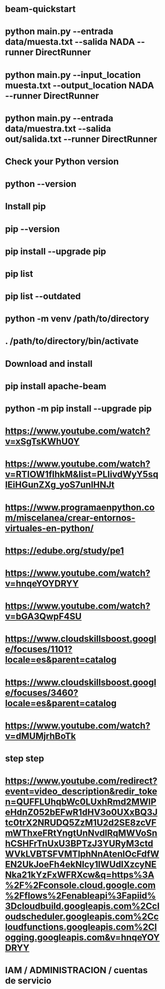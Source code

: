 # beam-quickstart

# python main.py --entrada data/muesta.txt --salida NADA --runner DirectRunner

# python main.py --input_location muesta.txt --output_location NADA --runner DirectRunner

# python main.py --entrada data/muestra.txt --salida out/salida.txt --runner DirectRunner

# Check your Python version

# python --version

# Install pip

# pip --version

# pip install --upgrade pip

# pip list

# pip list --outdated

# python -m venv /path/to/directory

# . /path/to/directory/bin/activate

# Download and install

# pip install apache-beam


# python -m pip install --upgrade pip

# https://www.youtube.com/watch?v=xSgTsKWhU0Y

# https://www.youtube.com/watch?v=RTIOW1fIhkM&list=PLIivdWyY5sqIEiHGunZXg_yoS7unlHNJt

# https://www.programaenpython.com/miscelanea/crear-entornos-virtuales-en-python/

# https://edube.org/study/pe1

# https://www.youtube.com/watch?v=hnqeYOYDRYY

# https://www.youtube.com/watch?v=bGA3QwpF4SU

# https://www.cloudskillsboost.google/focuses/1101?locale=es&parent=catalog



# https://www.cloudskillsboost.google/focuses/3460?locale=es&parent=catalog

# https://www.youtube.com/watch?v=dMUMjrhBoTk 

# step step

# https://www.youtube.com/redirect?event=video_description&redir_token=QUFFLUhqbWc0LUxhRmd2MWlPeHdnZ052bEFwR1dHV3o0UXxBQ3Jtc0trX2NRUDQ5ZzM1U2d2SE8zcVFmWThxeFRtYngtUnNvdlRqMWVoSnhCSHFrTnUxU3BPTzJ3YURyM3ctdWVkLVBTSFVMTlphNnAtenlOcFdfWEN2UkJoeFh4ekNIcy1lWUdIXzcyNENka21kYzFxWFRXcw&q=https%3A%2F%2Fconsole.cloud.google.com%2Fflows%2Fenableapi%3Fapiid%3Dcloudbuild.googleapis.com%2Ccloudscheduler.googleapis.com%2Ccloudfunctions.googleapis.com%2Clogging.googleapis.com&v=hnqeYOYDRYY

# IAM / ADMINISTRACION / cuentas de servicio